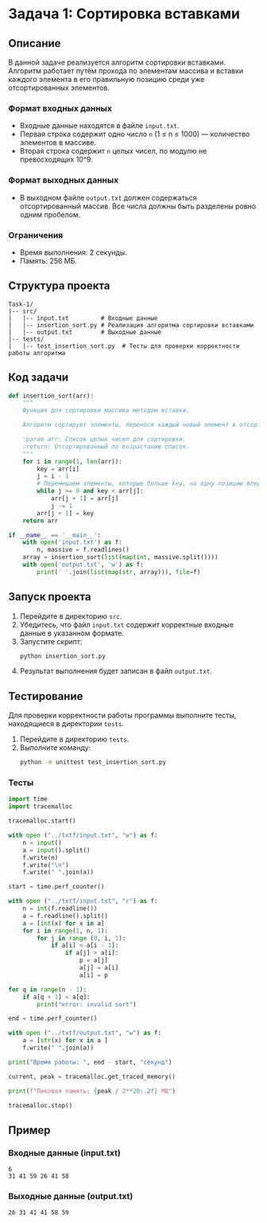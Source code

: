 # Задача 1: Сортировка вставками

## Описание

В данной задаче реализуется алгоритм сортировки вставками. Алгоритм работает путём прохода по элементам массива и вставки каждого элемента в его правильную позицию среди уже отсортированных элементов.

### Формат входных данных
- Входные данные находятся в файле `input.txt`.
- Первая строка содержит одно число `n` (1 ≤ n ≤ 1000) — количество элементов в массиве.
- Вторая строка содержит `n` целых чисел, по модулю не превосходящих 10^9.

### Формат выходных данных
- В выходном файле `output.txt` должен содержаться отсортированный массив. Все числа должны быть разделены ровно одним пробелом.

### Ограничения
- Время выполнения: 2 секунды.
- Память: 256 МБ.

## Структура проекта

```
Task-1/
|-- src/
|   |-- input.txt         # Входные данные
|   |-- insertion_sort.py # Реализация алгоритма сортировки вставками
|   |-- output.txt        # Выходные данные
|-- tests/
|   |-- test_insertion_sort.py  # Тесты для проверки корректности работы алгоритма
```

## Код задачи

```python
def insertion_sort(arr):
    """
    Функция для сортировки массива методом вставки.

    Алгоритм сортирует элементы, перенося каждый новый элемент в отсортированную часть массива.

    :param arr: Список целых чисел для сортировки.
    :return: Отсортированный по возрастанию список.
    """
    for i in range(1, len(arr)):
        key = arr[i]
        j = i - 1
        # Перемещаем элементы, которые больше key, на одну позицию вперед
        while j >= 0 and key < arr[j]:
            arr[j + 1] = arr[j]
            j -= 1
        arr[j + 1] = key
    return arr

if __name__ == '__main__':
    with open('input.txt') as f:
        n, massive = f.readlines()
    array = insertion_sort(list(map(int, massive.split())))
    with open('output.txt', 'w') as f:
        print(' '.join(list(map(str, array))), file=f)
```

## Запуск проекта

1. Перейдите в директорию `src`.
2. Убедитесь, что файл `input.txt` содержит корректные входные данные в указанном формате.
3. Запустите скрипт:
   ```sh
   python insertion_sort.py
   ```
4. Результат выполнения будет записан в файл `output.txt`.

## Тестирование

Для проверки корректности работы программы выполните тесты, находящиеся в директории `tests`.

1. Перейдите в директорию `tests`.
2. Выполните команду:
   ```sh
   python -m unittest test_insertion_sort.py
   ```

### Тесты

```python
import time
import tracemalloc

tracemalloc.start()

with open ("../txtf/input.txt", "w") as f:
    n = input()
    a = input().split()
    f.write(n)
    f.write("\n")
    f.write(" ".join(a))

start = time.perf_counter()

with open ("../txtf/input.txt", "r") as f:
    n = int(f.readline())
    a = f.readline().split()
    a = [int(x) for x in a]
    for i in range(1, n, 1):
        for j in range (0, i, 1):
            if a[i] < a[i - 1]:
                if a[j] > a[i]:
                    p = a[j]
                    a[j] = a[i]
                    a[i] = p

for q in range(n - 1):
    if a[q + 1] < a[q]:
        print("error: invalid sort")

end = time.perf_counter()

with open ("../txtf/output.txt", "w") as f:
    a = [str(x) for x in a ]
    f.write(" ".join(a))

print("Время работы: ", end - start, "секунд")

current, peak = tracemalloc.get_traced_memory()

print(f"Пиковая память: {peak / 2**20:.2f} MB")

tracemalloc.stop()
```

## Пример

### Входные данные (input.txt)
```
6
31 41 59 26 41 58
```

### Выходные данные (output.txt)
```
26 31 41 41 58 59
```
